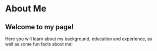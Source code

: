 # About Me

## Welcome to my page!

Here you will learn about my background, education and experience, as well as some fun facts about me!
